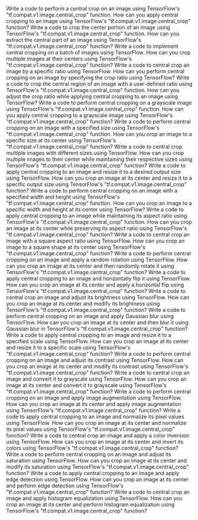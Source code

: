 Write a code to perform a central crop on an image using TensorFlow's "tf.compat.v1.image.central_crop" function.
How can you apply central cropping to an image using TensorFlow's "tf.compat.v1.image.central_crop" function?
Write a code to crop the center portion of an image using TensorFlow's "tf.compat.v1.image.central_crop" function.
How can you extract the central part of an image using TensorFlow's "tf.compat.v1.image.central_crop" function?
Write a code to implement central cropping on a batch of images using TensorFlow.
How can you crop multiple images at their centers using TensorFlow's "tf.compat.v1.image.central_crop" function?
Write a code to central crop an image by a specific ratio using TensorFlow.
How can you perform central cropping on an image by specifying the crop ratio using TensorFlow?
Write a code to crop the central region of an image with a user-defined ratio using TensorFlow's "tf.compat.v1.image.central_crop" function.
How can you adjust the crop ratio while applying central cropping to an image using TensorFlow?
Write a code to perform central cropping on a grayscale image using TensorFlow's "tf.compat.v1.image.central_crop" function.
How can you apply central cropping to a grayscale image using TensorFlow's "tf.compat.v1.image.central_crop" function?
Write a code to perform central cropping on an image with a specified size using TensorFlow's "tf.compat.v1.image.central_crop" function.
How can you crop an image to a specific size at its center using TensorFlow's "tf.compat.v1.image.central_crop" function?
Write a code to central crop multiple images with different sizes using TensorFlow.
How can you crop multiple images to their center while maintaining their respective sizes using TensorFlow's "tf.compat.v1.image.central_crop" function?
Write a code to apply central cropping to an image and resize it to a desired output size using TensorFlow.
How can you crop an image at its center and resize it to a specific output size using TensorFlow's "tf.compat.v1.image.central_crop" function?
Write a code to perform central cropping on an image with a specified width and height using TensorFlow's "tf.compat.v1.image.central_crop" function.
How can you crop an image to a specific width and height at its center using TensorFlow?
Write a code to apply central cropping to an image while maintaining its aspect ratio using TensorFlow's "tf.compat.v1.image.central_crop" function.
How can you crop an image at its center while preserving its aspect ratio using TensorFlow's "tf.compat.v1.image.central_crop" function?
Write a code to central crop an image with a square aspect ratio using TensorFlow.
How can you crop an image to a square shape at its center using TensorFlow's "tf.compat.v1.image.central_crop" function?
Write a code to perform central cropping on an image and apply a random rotation using TensorFlow.
How can you crop an image at its center and then randomly rotate it using TensorFlow's "tf.compat.v1.image.central_crop" function?
Write a code to apply central cropping to an image and horizontally flip it using TensorFlow.
How can you crop an image at its center and apply a horizontal flip using TensorFlow's "tf.compat.v1.image.central_crop" function?
Write a code to central crop an image and adjust its brightness using TensorFlow.
How can you crop an image at its center and modify its brightness using TensorFlow's "tf.compat.v1.image.central_crop" function?
Write a code to perform central cropping on an image and apply Gaussian blur using TensorFlow.
How can you crop an image at its center and then blur it using Gaussian blur in TensorFlow's "tf.compat.v1.image.central_crop" function?
Write a code to apply central cropping to an image and resize it to a specified scale using TensorFlow.
How can you crop an image at its center and resize it to a specific scale using TensorFlow's "tf.compat.v1.image.central_crop" function?
Write a code to perform central cropping on an image and adjust its contrast using TensorFlow.
How can you crop an image at its center and modify its contrast using TensorFlow's "tf.compat.v1.image.central_crop" function?
Write a code to central crop an image and convert it to grayscale using TensorFlow.
How can you crop an image at its center and convert it to grayscale using TensorFlow's "tf.compat.v1.image.central_crop" function?
Write a code to perform central cropping on an image and apply image augmentation using TensorFlow.
How can you crop an image at its center and apply image augmentation using TensorFlow's "tf.compat.v1.image.central_crop" function?
Write a code to apply central cropping to an image and normalize its pixel values using TensorFlow.
How can you crop an image at its center and normalize its pixel values using TensorFlow's "tf.compat.v1.image.central_crop" function?
Write a code to central crop an image and apply a color inversion using TensorFlow.
How can you crop an image at its center and invert its colors using TensorFlow's "tf.compat.v1.image.central_crop" function?
Write a code to perform central cropping on an image and adjust its saturation using TensorFlow.
How can you crop an image at its center and modify its saturation using TensorFlow's "tf.compat.v1.image.central_crop" function?
Write a code to apply central cropping to an image and apply edge detection using TensorFlow.
How can you crop an image at its center and perform edge detection using TensorFlow's "tf.compat.v1.image.central_crop" function?
Write a code to central crop an image and apply histogram equalization using TensorFlow.
How can you crop an image at its center and perform histogram equalization using TensorFlow's "tf.compat.v1.image.central_crop" function?